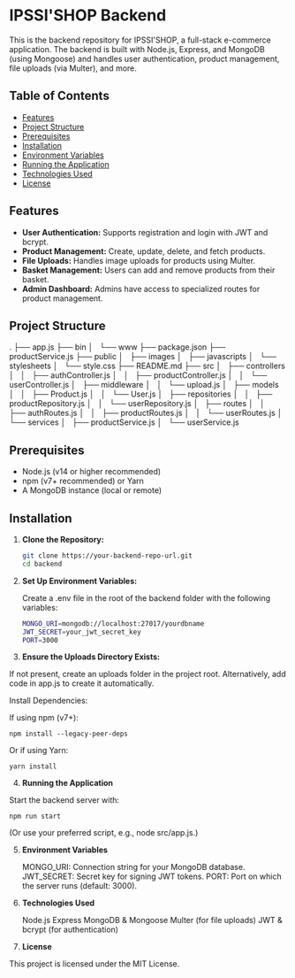 # IPSSI'SHOP Backend

This is the backend repository for IPSSI'SHOP, a full-stack e-commerce application. The backend is built with Node.js, Express, and MongoDB (using Mongoose) and handles user authentication, product management, file uploads (via Multer), and more.

## Table of Contents

- [Features](#features)
- [Project Structure](#project-structure)
- [Prerequisites](#prerequisites)
- [Installation](#installation)
- [Environment Variables](#environment-variables)
- [Running the Application](#running-the-application)
- [Technologies Used](#technologies-used)
- [License](#license)

## Features

- **User Authentication:** Supports registration and login with JWT and bcrypt.
- **Product Management:** Create, update, delete, and fetch products.
- **File Uploads:** Handles image uploads for products using Multer.
- **Basket Management:** Users can add and remove products from their basket.
- **Admin Dashboard:** Admins have access to specialized routes for product management.

## Project Structure

.
├── app.js
├── bin
│   └── www
├── package.json
├── productService.js
├── public
│   ├── images
│   ├── javascripts
│   └── stylesheets
│       └── style.css
├── README.md
├── src
│   ├── controllers
│   │   ├── authController.js
│   │   ├── productController.js
│   │   └── userController.js
│   ├── middleware
│   │   └── upload.js
│   ├── models
│   │   ├── Product.js
│   │   └── User.js
│   ├── repositories
│   │   ├── productRepository.js
│   │   └── userRepository.js
│   ├── routes
│   │   ├── authRoutes.js
│   │   ├── productRoutes.js
│   │   └── userRoutes.js
│   └── services
│       ├── productService.js
│       └── userService.js


## Prerequisites

- Node.js (v14 or higher recommended)
- npm (v7+ recommended) or Yarn
- A MongoDB instance (local or remote)

## Installation

1. **Clone the Repository:**

   ```bash
   git clone https://your-backend-repo-url.git
   cd backend

2. **Set Up Environment Variables:**

    Create a .env file in the root of the backend folder with the following variables:

    ```bash
    MONGO_URI=mongodb://localhost:27017/yourdbname
    JWT_SECRET=your_jwt_secret_key
    PORT=3000

3. **Ensure the Uploads Directory Exists:**

If not present, create an uploads folder in the project root. Alternatively, add code in app.js to create it automatically.

Install Dependencies:

If using npm (v7+):

    npm install --legacy-peer-deps

Or if using Yarn:

    yarn install

4. **Running the Application**

Start the backend server with:

    npm run start

(Or use your preferred script, e.g., node src/app.js.)

5. **Environment Variables**

    MONGO_URI: Connection string for your MongoDB database.
    JWT_SECRET: Secret key for signing JWT tokens.
    PORT: Port on which the server runs (default: 3000).

6. **Technologies Used**

    Node.js
    Express
    MongoDB & Mongoose
    Multer (for file uploads)
    JWT & bcrypt (for authentication)

7. **License**

This project is licensed under the MIT License.